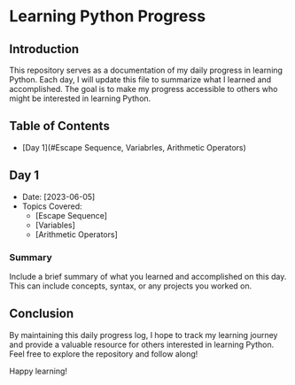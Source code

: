 # Learning Python Progress

## Introduction
This repository serves as a documentation of my daily progress in learning Python. Each day, I will update this file to summarize what I learned and accomplished. The goal is to make my progress accessible to others who might be interested in learning Python.

## Table of Contents
- [Day 1](#Escape Sequence, Variabrles, Arithmetic Operators)


## Day 1
- Date: [2023-06-05]
- Topics Covered:
  - [Escape Sequence]
  - [Variables]
  - [Arithmetic Operators]

### Summary
Include a brief summary of what you learned and accomplished on this day. This can include concepts, syntax, or any projects you worked on.

## Conclusion
By maintaining this daily progress log, I hope to track my learning journey and provide a valuable resource for others interested in learning Python. Feel free to explore the repository and follow along!

Happy learning!
